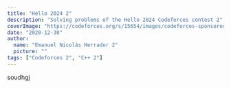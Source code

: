 ```yaml
---
title: "Hello 2024 2"
description: "Solving problems of the Hello 2024 Codeforces contest 2"
coverImage: "https://codeforces.org/s/15654/images/codeforces-sponsored-by-ton-ny.png"
date: "2020-12-30"
author:
  name: "Emanuel Nicolás Herrador 2"
  picture: ""
tags: ["Codeforces 2", "C++ 2"]
---
```


soudhgj
